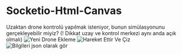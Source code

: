 # Socketio-Html-Canvas
Uzaktan drone kontrolü yapılmak isteniyor, bunun simülasyonunu gerçekleyebilir miyiz?
(! Dikkat uzay ve kontrol merkezi aynı anda açık olmalı)
![Yeni Drone Ekleme](https://2.bp.blogspot.com/-joJOrv9VkAw/W4ZcatBCJfI/AAAAAAAAAV0/b9eOJnwXPMMCW5WEQw0OMCdhI98ePQV2QCLcBGAs/s1600/1.PNG)
![Hareket Ettir Ve Çiz](https://4.bp.blogspot.com/-XFU8HXvZ9oA/W4Zcau9ICFI/AAAAAAAAAV4/Nq05HFxwDLAIQsz0JwnEsmvB5aCpvy9PgCLcBGAs/s1600/2.PNG)
![Bilgileri json olarak gör](https://1.bp.blogspot.com/-EpB9b0zyYJE/W4ZdBDDj0kI/AAAAAAAAAWE/q5dZHH-EXooRpkfa2Mt8zRa7IzVx61vGQCLcBGAs/s1600/3.PNG)

